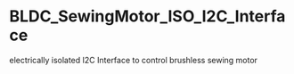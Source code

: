 # BLDC_SewingMotor_ISO_I2C_Interface
electrically isolated I2C Interface to control brushless sewing motor
